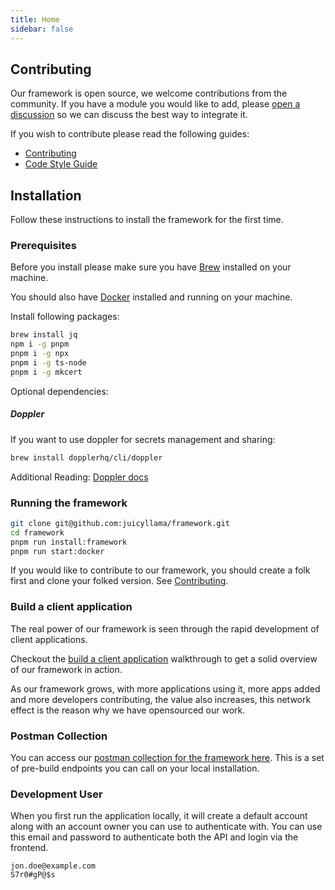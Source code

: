 ```yaml
---
title: Home
sidebar: false
---
```


## Contributing

Our framework is open source, we welcome contributions from the community. If you have a module you would like to add, please [open a discussion](https://github.com/juicyllama/framework/discussions) so we can discuss the best way to integrate it.

If you wish to contribute please read the following guides:

-   [Contributing](./developers/contributing)
-   [Code Style Guide](./developers/code-style-guide)

## Installation

Follow these instructions to install the framework for the first time.

### Prerequisites

Before you install please make sure you have [Brew](https://docs.brew.sh/Installation) installed on your machine.

You should also have [Docker](https://docs.docker.com/get-docker/) installed and running on your machine.

Install following packages:

```bash
brew install jq
npm i -g pnpm
pnpm i -g npx
pnpm i -g ts-node
pnpm i -g mkcert
```

Optional dependencies:

##### Doppler

If you want to use doppler for secrets management and sharing:

```bash
brew install dopplerhq/cli/doppler
```

Additional Reading: [Doppler docs](https://docs.doppler.com/docs/install-cli)

### Running the framework

```bash
git clone git@github.com:juicyllama/framework.git
cd framework
pnpm run install:framework
pnpm run start:docker
```

If you would like to contribute to our framework, you should create a folk first and clone your folked version. See [Contributing](./developers/contributing).

### Build a client application

The real power of our framework is seen through the rapid development of client applications.

Checkout the [build a client application](https://github.com/juicyllama/client-quickstart) walkthrough to get a solid overview of our framework in action.

As our framework grows, with more applications using it, more apps added and more developers contributing, the value also increases, this network effect is the reason why we have opensourced our work.

### Postman Collection

You can access our [postman collection for the framework here](https://www.postman.com/juicyllama/workspace/framework/overview). This is a set of pre-build endpoints you can call on your local installation. 

### Development User

When you first run the application locally, it will create a default account along with an account owner you can use to authenticate with. You can use this email and password to authenticate both the API and login via the frontend.

```
jon.doe@example.com
S7r0#gP@$s
```